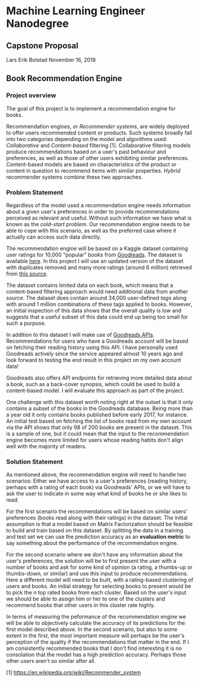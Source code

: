 # Machine Learning Engineer Nanodegree
## Capstone Proposal
Lars Erik Bolstad
November 16, 2018

## Book Recommendation Engine

### Project overview

The goal of this project is to implement a recommendation engine for books. 

Recommendation engines, or *Recommender systems*, are widely deployed to offer users recommended content or products. Such systems broadly fall into two categories depending on the model and algorithms used: *Collaborative* and *Content-based* filtering [1]. Collaborative filtering models produce recommendations based on a user's past behaviour and preferences, as well as those of other users exhibiting similar preferences. Content-based models are based on characteristics of the product or content in question to recommend items with similar properties. *Hybrid* recommender systems combine these two approaches.

### Problem Statement

Regardless of the model used a recommendation engine needs information about a given user's preferences in order to provide recommendations perceived as relevant and useful. Without such information we have what is known as the *cold-start problem*. 
Our recommendation engine needs to be able to cope with this scenario, as well as the preferred case where it actually can access such data directly. 

The recommendation engine will be based on a Kaggle dataset containing user ratings for 10,000 "popular" books from [Goodreads](https://www.goodreads.com). The dataset is available [here](https://www.kaggle.com/zygmunt/goodbooks-10k/home). In this project I will use an updated version of the dataset with duplicates removed and many more ratings (around 6 million) retrieved from [this source](https://github.com/zygmuntz/goodbooks-10k).

The dataset contains limited data on each book, which means that a content-based filtering approach would need additional data from another source. The dataset does contain around 34,000 user-defined *tags* along with around 1 million combinations of these tags applied to books. However, an initial inspection of this data shows that the overall quality is low and suggests that a useful subset of this data could end up being too small for such a purpose.

In addition to this dataset I will make use of [Goodreads APIs](https://www.goodreads.com/api). Recommendations for users who have a Goodreads account will be based on fetching their reading history using this API. I have personally used Goodreads actively since the service appeared almost 10 years ago and look forward to testing the end result in this project on my own account data!

Goodreads also offers API endpoints for retrieving more detailed data about a book, such as a back-cover synopsis, which could be used to build a content-based model. I will evaluate this approach as part of the project.

One challenge with this dataset worth noting right at the outset is that it only contains a subset of the books in the Goodreads database. Being more than a year old it only contains books published before early 2017, for instance. An initial test based on fetching the list of books read from my own account via the API shows that only 98 of 200 books are present in the dataset. This is a sample of one, but it could mean that the input to the recommendation engine becomes more limited for users whose reading habits don't align well with the majority of readers.

### Solution Statement

As mentioned above, the recommendation engine will need to handle two scenarios: Either we have access to a user's preferences (reading history, perhaps with a rating of each book) via Goodreads' APIs, or we will have to ask the user to indicate in some way what kind of books he or she likes to read.

For the first scenario the recommendations will be based on similar users' preferences (books read along with their ratings) in the dataset. The initial assumption is that a model based on Matrix Factorization should be feasible to build and train based on this dataset. By splitting the data in a training and test set we can use the prediction accuracy as an **evaluation metric** to say something about the performance of the recommendation engine.

For the second scenario where we don't have any information about the user's preferences, the solution will be to first present the user with a number of books and ask for some kind of opinion (a rating, a thumbs-up or thumbs-down, or similar) and use this input to produce recommendations. Here a different model will need to be built, with a rating-based clustering of users and books. An initial strategy for selecting books to present would be to pick the *n* top rated books from each cluster. Based on the user's input we should be able to assign him or her to one of the clusters and recommend books that other users in this cluster rate highly. 

In terms of measuring the peformance of the recommendation engine we will be able to objectively calculate the accuracy of its predictions for the first model described above. In the second scenario, but also to some extent in the first, the most important measure will perhaps be the user's perception of the quality if the recommendations that matter in the end. If I am consistently recommended books that I don't find interesting it is no consolation that the model has a high prediction accuracy. Perhaps those other users aren't so similar after all. 




[1] https://en.wikipedia.org/wiki/Recommender_system

